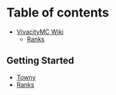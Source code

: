 # Table of contents

* [VivacityMC Wiki](README.md)
  * [Ranks](https://wiki.vivacitymc.com/getting-started/ranks)

## Getting Started

* [Towny](getting-started/towny.md)
* [Ranks](getting-started/ranks.md)
